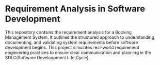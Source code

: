 # Requirement Analysis in Software Development

This repository contains the requirement analysis for a Booking Management System. It outlines the structured approach to understanding, documenting, and validating system requirements before software development begins. This project simulates real-world requirement engineering practices to ensure clear communication and planning in the SDLC(Software Develoopment Life Cycle).
